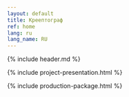 ```yaml
---
layout: default
title: Креептограф
ref: home
lang: ru
lang_name: RU
---
```


{% include header.md %}

{% include project-presentation.html %}

{% include production-package.html %}

